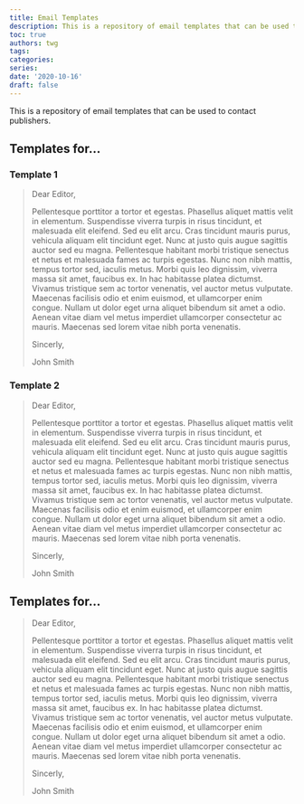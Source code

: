 ```yaml
---
title: Email Templates
description: This is a repository of email templates that can be used to contact publishers.
toc: true
authors: twg
tags:
categories:
series:
date: '2020-10-16'
draft: false
---
```


This is a repository of email templates that can be used to contact publishers.

<!--more-->


## Templates for...

### Template 1

> Dear Editor,
> 
> Pellentesque porttitor a tortor et egestas. Phasellus aliquet mattis velit in elementum. Suspendisse viverra turpis in risus tincidunt, et malesuada elit eleifend. Sed eu elit arcu. Cras tincidunt mauris purus, vehicula aliquam elit tincidunt eget. Nunc at justo quis augue sagittis auctor sed eu magna. Pellentesque habitant morbi tristique senectus et netus et malesuada fames ac turpis egestas. Nunc non nibh mattis, tempus tortor sed, iaculis metus. Morbi quis leo dignissim, viverra massa sit amet, faucibus ex. In hac habitasse platea dictumst. Vivamus tristique sem ac tortor venenatis, vel auctor metus vulputate. Maecenas facilisis odio et enim euismod, et ullamcorper enim congue. Nullam ut dolor eget urna aliquet bibendum sit amet a odio. Aenean vitae diam vel metus imperdiet ullamcorper consectetur ac mauris. Maecenas sed lorem vitae nibh porta venenatis.
> 
> Sincerly,
> 
> John Smith

### Template 2

> Dear Editor,
> 
> Pellentesque porttitor a tortor et egestas. Phasellus aliquet mattis velit in elementum. Suspendisse viverra turpis in risus tincidunt, et malesuada elit eleifend. Sed eu elit arcu. Cras tincidunt mauris purus, vehicula aliquam elit tincidunt eget. Nunc at justo quis augue sagittis auctor sed eu magna. Pellentesque habitant morbi tristique senectus et netus et malesuada fames ac turpis egestas. Nunc non nibh mattis, tempus tortor sed, iaculis metus. Morbi quis leo dignissim, viverra massa sit amet, faucibus ex. In hac habitasse platea dictumst. Vivamus tristique sem ac tortor venenatis, vel auctor metus vulputate. Maecenas facilisis odio et enim euismod, et ullamcorper enim congue. Nullam ut dolor eget urna aliquet bibendum sit amet a odio. Aenean vitae diam vel metus imperdiet ullamcorper consectetur ac mauris. Maecenas sed lorem vitae nibh porta venenatis.
> 
> Sincerly,
> 
> John Smith

## Templates for...

> Dear Editor,
> 
> Pellentesque porttitor a tortor et egestas. Phasellus aliquet mattis velit in elementum. Suspendisse viverra turpis in risus tincidunt, et malesuada elit eleifend. Sed eu elit arcu. Cras tincidunt mauris purus, vehicula aliquam elit tincidunt eget. Nunc at justo quis augue sagittis auctor sed eu magna. Pellentesque habitant morbi tristique senectus et netus et malesuada fames ac turpis egestas. Nunc non nibh mattis, tempus tortor sed, iaculis metus. Morbi quis leo dignissim, viverra massa sit amet, faucibus ex. In hac habitasse platea dictumst. Vivamus tristique sem ac tortor venenatis, vel auctor metus vulputate. Maecenas facilisis odio et enim euismod, et ullamcorper enim congue. Nullam ut dolor eget urna aliquet bibendum sit amet a odio. Aenean vitae diam vel metus imperdiet ullamcorper consectetur ac mauris. Maecenas sed lorem vitae nibh porta venenatis.
> 
> Sincerly,
> 
> John Smith
